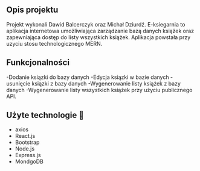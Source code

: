 ## Opis projektu 
Projekt wykonali Dawid Balcerczyk oraz Michał Dziurdź.
E-ksiegarnia to aplikacja internetowa umożliwiająca zarządzanie bazą danych książek oraz zapewniająca dostęp do listy wszystkich książek. Aplikacja powstała przy uzyciu stosu technologicznego MERN.

## Funkcjonalności
-Dodanie ksiązki do bazy danych
-Edycja ksiązki w bazie danych
-usunięcie ksiązki z bazy danych
-Wygenerowanie listy książek z bazy danych
-Wygenerowanie listy wszystkich książek przy użyciu publicznego API.


## Użyte technologie 🔧
- axios
- React.js
- Bootstrap
- Node.js
- Express.js
- MondgoDB

